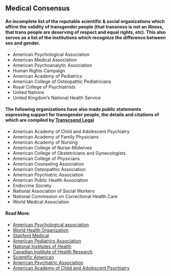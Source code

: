 ## Medical Consensus

#### An incomplete list of the reputable scientific & social organizations which affirm the validity of transgender people (that transness is not an illness, that trans people are deserving of respect and equal rights, etc). This also serves as a list of the institutions which recognize the difference between sex and gender.



*   American Psychological Association
*   American Medical Association
*   American Psychoanalytic Association
*   Human Rights Campaign
*   American Academy of Pediatrics
*   American College of Osteopathic Pediatricians
*   Royal College of Psychiatrists
*   United Nations
*   United Kingdom’s National Health Service

#### The following organizations have also made public statements expressing support for transgender people, the details and citations of which are compiled by [Transcsend Legal](https://transcendlegal.org/medical-organization-statements)



*   American Academy of Child and Adolescent Psychiatry
*   American Academy of Family Physicians
*   American Academy of Nursing
*   American College of Nurse-Midwives
*   American College of Obstetricians and Gynecologists
*   American College of Physicians
*   American Counseling Association
*   American Osteopathic Association
*   American Psychiatric Association
*   American Public Health Association
*   Endocrine Society
*   National Association of Social Workers
*   National Commission on Correctional Health Care
*   World Medical Association

#### Read More:



* [American Psychological association](https://www.apa.org/topics/lgbt/transgender)
* [World Health Organization](https://www.who.int/genomics/gender/en/)
* [Stanford Medical](https://stanmed.stanford.edu/2017spring/how-sex-and-gender-which-are-not-the-same-thing-influence-our-health.html)
* [American Pediatrics Association](https://www.apnews.com/2a67da6515aa48e68e56cd97817b097a)
* [National Institutes of Health](https://newsinhealth.nih.gov/2016/05/sex-gender)
* [Canadian Institute of Health Research](http://www.cihr-irsc.gc.ca/e/48642.html)
* [Scientific American](https://www.scientificamerican.com/article/the-new-science-of-sex-and-gender/)
* [American Psychiatric Association](https://www.thetaskforce.org/american-psychiatric-association-officially-supports-equality-in-transgender-health/)
* [American Academy of Child and Adolescent Psychiatry](https://www.aacap.org/aacap/families_and_youth/facts_for_families/fff-guide/transgender-and-gender-diverse-youth-122.aspx)
